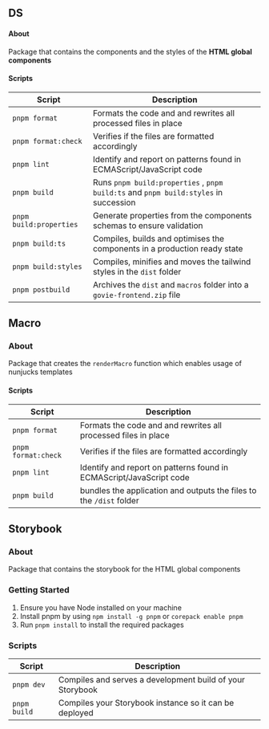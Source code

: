 
## DS


#### About
Package that contains the components and the styles of the <strong>HTML global components</strong>

#### Scripts

| Script                        | Description                                                                                  |
| ------------------------------| ---------------------------------------------------------------------------------------------|
| `pnpm format`                 | Formats the code and and rewrites all processed files in place                               |
| `pnpm format:check`           | Verifies if the files are formatted accordingly                                              |
| `pnpm lint`                   | Identify and report on patterns found in ECMAScript/JavaScript code                          |
| `pnpm build`                  | Runs ``pnpm build:properties`` , ``pnpm build:ts`` and ``pnpm build:styles``  in succession  |
| `pnpm build:properties`       | Generate properties from the components schemas to ensure validation                         |
| `pnpm build:ts`               | Compiles, builds and optimises the components in a production ready state                    |
| `pnpm build:styles`           | Compiles, minifies and moves the tailwind styles in the ``dist`` folder                      |
| `pnpm postbuild`              | Archives the ``dist`` and ``macros`` folder into a ``govie-frontend.zip`` file               |


## Macro

### About
Package that creates the `renderMacro` function which enables usage of nunjucks templates

#### Scripts

| Script                        | Description                                                                                  |
| ------------------------------| ---------------------------------------------------------------------------------------------|
| `pnpm format`                 | Formats the code and and rewrites all processed files in place                               |
| `pnpm format:check`           | Verifies if the files are formatted accordingly                                              |
| `pnpm lint`                   | Identify and report on patterns found in ECMAScript/JavaScript code                          |
| `pnpm build`                  | bundles the application and outputs the files to the `/dist` folder   |


## Storybook

### About
Package that contains the storybook for the HTML global components

### Getting Started
1. Ensure you have Node installed on your machine
2. Install pnpm by using `npm install -g pnpm` or `corepack enable pnpm`
2. Run `pnpm install` to install the required packages

### Scripts

| Script                 | Description                                               |
| ---------------------- | ----------------------------------------------------------|
| `pnpm dev`             | Compiles and serves a development build of your Storybook |
| `pnpm build`           | Compiles your Storybook instance so it can be deployed    |